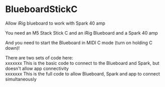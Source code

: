 # BlueboardStickC
Allow iRig blueboard to work with Spark 40 amp

You need an M5 Stack Stick C and an iRig Blueboard and a Spark 40 amp

And you need to start the Blueboard in MIDI C mode (turn on holding C down)!   


There are two sets of code here:   
   xxxxxxx    This is the basic code to connect to the Blueboard and Spark, but doesn't allow app connectivity    
   xxxxxxx    This is the full code to allow Blueboard, Spark and app to connect simultaneously   
   
